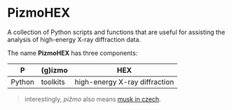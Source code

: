 # PizmoHEX

A collection of Python scripts and functions that are useful for assisting the analysis of high-energy X-ray diffraction data.

The name __PizmoHEX__ has three components: 

|  **P**  | (g)**izmo**  | **HEX** |
| ------ | -------  | --- |
| Python | toolkits | high-energy X-ray diffraction |

> interestingly, _pižmo_ also means [musk in czech](https://cs.wikipedia.org/wiki/Pižmo).
